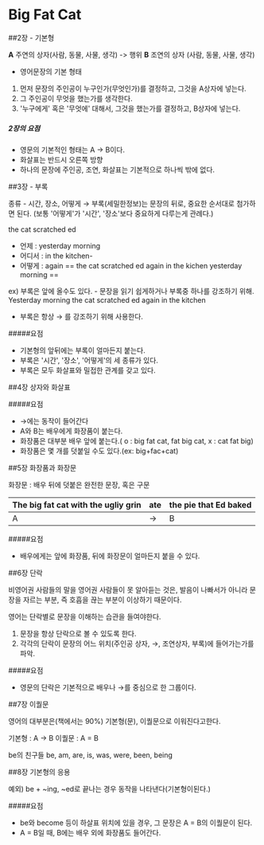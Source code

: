# Big Fat Cat

##2장 - 기본형

**A** 주연의 상자(사람, 동물, 사물, 생각)
-> 행위
**B** 조연의 상자 (사람, 동물, 사물, 생각)

- 영어문장의 기본 형태

1. 먼저 문장의 주인공이 누구인가(무엇인가)를 결정하고, 그것을 A상자에 넣는다.
1. 그 주인공이 무엇을 했는가를 생각한다.
1. '누구에게' 혹은 '무엇에' 대해서, 그것을 했는가를 결정하고, B상자에 넣는다.

##### 2장의 요점
- 영문의 기본적인 형태는 A → B이다.
- 화살표는 반드시 오른쪽 방향
- 하나의 문장에 주인공, 조연, 화살표는 기본적으로 하나씩 밖에 없다. 

##3장 - 부록

종류 - 시간, 장소, 어떻게
→ 부록(세밀한정보)는 문장의 뒤로, 중요한 순서대로 첨가하면 된다.
(보통 '어떻게'가 '시간', '장소'보다 중요하게 다루는게 관례다.)

the cat scratched ed 
 - 언제 : yesterday morning
 - 어디서 : in the kitchen-
 - 어떻게 :   again
== the cat scratched ed again in the kichen yesterday morning ==

ex) 부록은 앞에 올수도 있다. - 문장을 읽기 쉽게하거나 부록중 하나를 강조하기 위해. 
Yesterday morning the cat scratched ed again in the kitchen 

* 부록은 항상 → 를 강조하기 위해 사용한다.

#####요점
- 기본형의 앞뒤에는 부록이 얼마든지 붙는다.
- 부록은 '시간', '장소', '어떻게'의 세 종류가 있다.
- 부록은 모두 화살표와 밀접한 관계를 갖고 있다.

##4장 상자와 화살표

#####요점
- →에는 동작이 들어간다
- A와 B는 배우에게 화장품이 붙는다.
- 화장품은 대부분 배우 앞에 붙는다.( o : big fat cat, fat big cat, x : cat fat big)
- 화장품은 몇 개를 덧붙일 수도 있다.(ex: big+fac+cat)

##5장 화장품과 화장문

화장문 : 배우 뒤에 덧붙은 완전한 문장, 혹은 구문

|The big fat cat with the ugliy grin | ate | the pie that Ed baked|
|----|----|----|
|A|→|B|


#####요점
- 배우에게는 앞에 화장품, 뒤에 화장문이 얼마든지 붙을 수 있다.

##6장 단락

비영어권 사람들의 말을 영어권 사람들이 못 알아듣는 것은, 발음이 나빠서가 아니라 문장을 자르는 부분, 즉 호흡을 끊는 부분이 이상하기 때문이다. 

영어는 단락별로 문장을 이해하는 습관을 들여야한다.

1. 문장을 항상 단락으로 볼 수 있도록 한다.
2. 각각의 단락이 문장의 어느 위치(주인공 상자, →, 조연상자, 부록)에 들어가는가를 파악.

#####요점
- 영문의 단락은 기본적으로 배우나 →를 중심으로 한 그룹이다.

##7장 이퀄문

영어의 대부분은(책에서는 90%) 기본형(문), 이퀄문으로 이워진다고한다.

기본형 : A → B
이퀄문 : A = B

be의 친구들
be, am, are, is, was, were, been, being

##8장 기본형의 응용



예외) be + ~ing, ~ed로 끝나는 경우 동작을 나타낸다(기본형이된다.)


#####요점
- be와 become 등이 하살표 위치에 있을 경우, 그 문장은  A = B의 이퀄문이 된다.
- A = B일 때, B에는 배우 외에 화장품도 들어간다. 